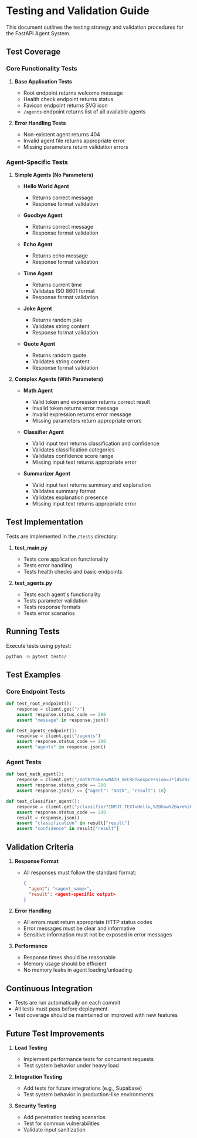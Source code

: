 # Testing and Validation Guide

This document outlines the testing strategy and validation procedures for the FastAPI Agent System.

## Test Coverage

### Core Functionality Tests

1. **Base Application Tests**
   - Root endpoint returns welcome message
   - Health check endpoint returns status
   - Favicon endpoint returns SVG icon
   - `/agents` endpoint returns list of all available agents

2. **Error Handling Tests**
   - Non-existent agent returns 404
   - Invalid agent file returns appropriate error
   - Missing parameters return validation errors

### Agent-Specific Tests

1. **Simple Agents (No Parameters)**
   - **Hello World Agent**
     - Returns correct message
     - Response format validation
   
   - **Goodbye Agent**
     - Returns correct message
     - Response format validation
   
   - **Echo Agent**
     - Returns echo message
     - Response format validation
   
   - **Time Agent**
     - Returns current time
     - Validates ISO 8601 format
     - Response format validation
   
   - **Joke Agent**
     - Returns random joke
     - Validates string content
     - Response format validation
   
   - **Quote Agent**
     - Returns random quote
     - Validates string content
     - Response format validation

2. **Complex Agents (With Parameters)**
   - **Math Agent**
     - Valid token and expression returns correct result
     - Invalid token returns error message
     - Invalid expression returns error message
     - Missing parameters return appropriate errors
   
   - **Classifier Agent**
     - Valid input text returns classification and confidence
     - Validates classification categories
     - Validates confidence score range
     - Missing input text returns appropriate error
   
   - **Summarizer Agent**
     - Valid input text returns summary and explanation
     - Validates summary format
     - Validates explanation presence
     - Missing input text returns appropriate error

## Test Implementation

Tests are implemented in the `/tests` directory:

1. **test_main.py**
   - Tests core application functionality
   - Tests error handling
   - Tests health checks and basic endpoints

2. **test_agents.py**
   - Tests each agent's functionality
   - Tests parameter validation
   - Tests response formats
   - Tests error scenarios

## Running Tests

Execute tests using pytest:
```bash
python -m pytest tests/
```

## Test Examples

### Core Endpoint Tests
```python
def test_root_endpoint():
    response = client.get("/")
    assert response.status_code == 200
    assert "message" in response.json()

def test_agents_endpoint():
    response = client.get("/agents")
    assert response.status_code == 200
    assert "agents" in response.json()
```

### Agent Tests
```python
def test_math_agent():
    response = client.get("/math?token=MATH_SECRET&expression=3*(4%2B2)")
    assert response.status_code == 200
    assert response.json() == {"agent": "math", "result": 18}

def test_classifier_agent():
    response = client.get("/classifier?INPUT_TEXT=Hello,%20how%20are%20you?")
    assert response.status_code == 200
    result = response.json()
    assert "classification" in result["result"]
    assert "confidence" in result["result"]
```

## Validation Criteria

1. **Response Format**
   - All responses must follow the standard format:
     ```json
     {
       "agent": "<agent_name>",
       "result": <agent-specific output>
     }
     ```

2. **Error Handling**
   - All errors must return appropriate HTTP status codes
   - Error messages must be clear and informative
   - Sensitive information must not be exposed in error messages

3. **Performance**
   - Response times should be reasonable
   - Memory usage should be efficient
   - No memory leaks in agent loading/unloading

## Continuous Integration

- Tests are run automatically on each commit
- All tests must pass before deployment
- Test coverage should be maintained or improved with new features

## Future Test Improvements

1. **Load Testing**
   - Implement performance tests for concurrent requests
   - Test system behavior under heavy load

2. **Integration Testing**
   - Add tests for future integrations (e.g., Supabase)
   - Test system behavior in production-like environments

3. **Security Testing**
   - Add penetration testing scenarios
   - Test for common vulnerabilities
   - Validate input sanitization
